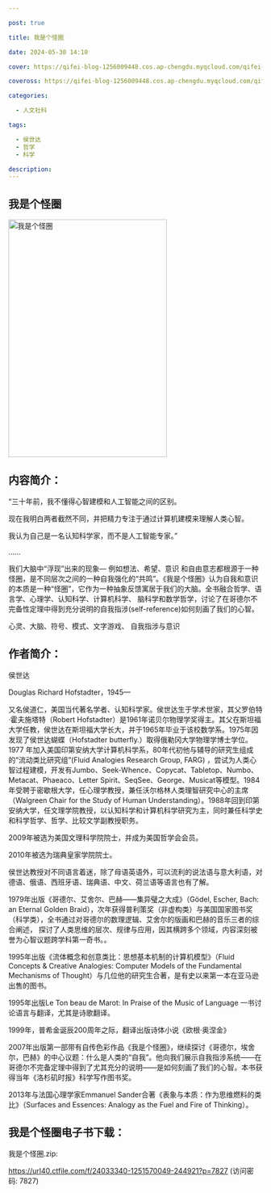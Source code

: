 ```yaml
---

post: true

title: 我是个怪圈

date: 2024-05-30 14:10

cover: https://qifei-blog-1256009448.cos.ap-chengdu.myqcloud.com/qifei-blog/s29946093.jpg

coveross: https://qifei-blog-1256009448.cos.ap-chengdu.myqcloud.com/qifei-blog/s29946093.jpg

categories:

  - 人文社科

tags:

  - 侯世达
  - 哲学
  - 科学

description:
---
```


## 我是个怪圈

<img alt="我是个怪圈" class="aligncenter loading" data-was-processed="true" decoding="async" fetchpriority="high" height="471" src="https://qifei-blog-1256009448.cos.ap-chengdu.myqcloud.com/qifei-blog/s29946093.jpg" style="cursor: zoom-in;" width="314"/>

## 内容简介：

“三十年前，我不懂得心智建模和人工智能之间的区别。

现在我明白两者截然不同，并把精力专注于通过计算机建模来理解人类心智。

我认为自己是一名认知科学家，而不是人工智能专家。”

……

我们大脑中“浮现”出来的现象— 例如想法、希望、意识 和自由意志都根源于一种怪圈，是不同层次之间的一种自我强化的“共鸣”。《我是个怪圈》认为自我和意识的本质是一种“怪圈”，它作为一种抽象反馈寓居于我们的大脑。全书融合哲学、语言学、心理学、认知科学、计算机科学、 脑科学和数学哲学，讨论了在哥德尔不完备性定理中得到充分说明的自我指涉(self-reference)如何刻画了我们的心智。

心灵、大脑、符号、模式、文字游戏、 自我指涉与意识

## 作者简介：

侯世达

Douglas Richard Hofstadter，1945—

又名侯道仁，美国当代著名学者、认知科学家。侯世达生于学术世家，其父罗伯特·霍夫施塔特（Robert Hofstadter）是1961年诺贝尔物理学奖得主。其父在斯坦福大学任教，侯世达在斯坦福大学长大，并于1965年毕业于该校数学系。1975年因发现了侯世达蝴蝶（Hofstadter butterfly.）取得俄勒冈大学物理学博士学位。1977 年加入美国印第安纳大学计算机科学系，80年代初他与辅导的研究生组成的“流动类比研究组”(Fluid Analogies Research Group, FARG) ，尝试为人类心智过程建模，开发有Jumbo、Seek-Whence、Copycat、Tabletop、Numbo、Metacat、Phaeaco、Letter Spirit、SeqSee、George、Musicat等模型。1984年受聘于密歇根大学，任心理学教授，兼任沃尔格林人类理智研究中心的主席（Walgreen Chair for the Study of Human Understanding）。1988年回到印第安纳大学，任文理学院教授，以认知科学和计算机科学研究为主，同时兼任科学史和科学哲学、哲学、比较文学副教授职务。

2009年被选为美国文理科学院院士，并成为美国哲学会会员。

2010年被选为瑞典皇家学院院士。

侯世达教授对不同语言着迷，除了母语英语外，可以流利的说法语与意大利语，对德语、俄语、西班牙语、瑞典语、中文、荷兰语等语言也有了解。

1979年出版《哥德尔、艾舍尔、巴赫——集异璧之大成》（Gödel, Escher, Bach: an Eternal Golden Braid），次年获得普利策奖（非虚构类）与美国国家图书奖（科学类），全书通过对哥德尔的数理逻辑、艾舍尔的版画和巴赫的音乐三者的综合阐述， 探讨了人类思维的层次、规律与应用，因其横跨多个领域，内容深刻被誉为心智议题跨学科第一奇书。。

1995年出版《流体概念和创意类比：思想基本机制的计算机模型》（Fluid Concepts &amp; Creative Analogies: Computer Models of the Fundamental Mechanisms of Thought）与几位他的研究生合著，是有史以来第一本在亚马逊出售的图书。

1995年出版Le Ton beau de Marot: In Praise of the Music of Language 一书讨论语言与翻译，尤其是诗歌翻译。

1999年，普希金诞辰200周年之际，翻译出版诗体小说《欧根·奥涅金》

2007年出版第一部带有自传色彩作品《我是个怪圈》，继续探讨《哥德尔，埃舍尔，巴赫》的中心议题：什么是人类的“自我”。他向我们展示自我指涉系统——在哥德尔不完备定理中得到了尤其充分的说明——是如何刻画了我们的心智。本书获得当年《洛杉矶时报》科学写作图书奖。

2013年与法国心理学家Emmanuel Sander合著《表象与本质：作为思维燃料的类比》（Surfaces and Essences: Analogy as the Fuel and Fire of Thinking）。

## 我是个怪圈电子书下载：

我是个怪圈.zip: 

https://url40.ctfile.com/f/24033340-1251570049-244921?p=7827 (访问密码: 7827)
